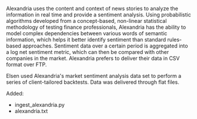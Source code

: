 Alexandria uses the content and context of news stories to analyze the information in real time and provide a sentiment analysis. Using probabilistic algorithms developed from a concept-based, non-linear statistical methodology of testing finance professionals, Alexandria has the ability to model complex dependencies between various words of semantic information, which helps it better identify sentiment than standard rules-based approaches. Sentiment data over a certain period is aggregated into a log net sentiment metric, which can then be compared with other companies in the market. Alexandria prefers to deliver their data in CSV format over FTP.

Elsen used Alexandria's market sentiment analysis data set to perform a series of client-tailored backtests. Data was delivered through flat files. 

Added:
- ingest_alexandria.py
- alexandria.txt
